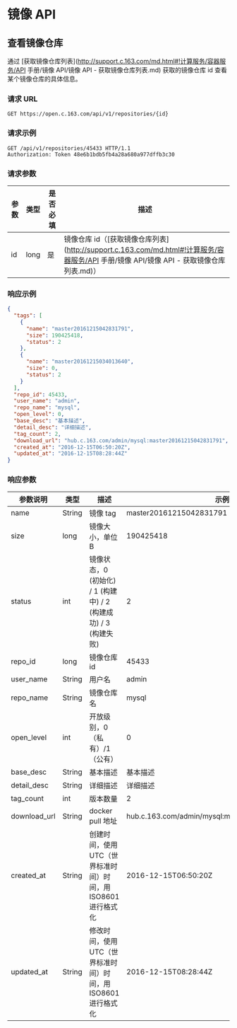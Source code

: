 # 镜像 API

## 查看镜像仓库

通过 [获取镜像仓库列表](http://support.c.163.com/md.html#!计算服务/容器服务/API 手册/镜像 API/镜像 API - 获取镜像仓库列表.md) 获取的镜像仓库 id 查看某个镜像仓库的具体信息。

### 请求 URL

`GET https://open.c.163.com/api/v1/repositories/{id}`

### 请求示例

```http
GET /api/v1/repositories/45433 HTTP/1.1
Authorization: Token 48e6b1bdb5fb4a28a680a977dffb3c30
```

### 请求参数

| 参数 | 类型 |                                                            是否必填                                                            |     描述    |
|------|------|--------------------------------------------------------------------------------------------------------------------------------|-------------|
| id   | long | 是 | 镜像仓库 id（[获取镜像仓库列表](http://support.c.163.com/md.html#!计算服务/容器服务/API 手册/镜像 API/镜像 API - 获取镜像仓库列表.md)）|

### 响应示例

```json
{
  "tags": [
    {
      "name": "master20161215042831791",
      "size": 190425418,
      "status": 2
    },
    {
      "name": "master20161215034013640",
      "size": 0,
      "status": 2
    }
  ],
  "repo_id": 45433,
  "user_name": "admin",
  "repo_name": "mysql",
  "open_level": 0,
  "base_desc": "基本描述",
  "detail_desc": "详细描述",
  "tag_count": 2,
  "download_url": "hub.c.163.com/admin/mysql:master20161215042831791",
  "created_at": "2016-12-15T06:50:20Z",
  "updated_at": "2016-12-15T08:28:44Z"
}
```

### 响应参数

|   参数说明   |  类型  |                               描述                              |                      示例值                       |
|--------------|--------|-----------------------------------------------------------------|---------------------------------------------------|
| name         | String | 镜像 tag                                                        | master20161215042831791                           |
| size         | long   | 镜像大小，单位 B                                                | 190425418                                         |
| status       | int    | 镜像状态，0 (初始化) / 1 (构建中) / 2 (构建成功) / 3 (构建失败) | 2                                                 |
| repo_id      | long   | 镜像仓库 id                                                     | 45433                                             |
| user_name    | String | 用户名                                                          | admin                                             |
| repo_name    | String | 镜像仓库名                                                      | mysql                                             |
| open_level   | int    | 开放级别，0（私有）/1（公有）                                   | 0                                                 |
| base_desc    | String | 基本描述                                                        | 基本描述                                          |
| detail_desc  | String | 详细描述                                                        | 详细描述                                          |
| tag_count    | int    | 版本数量                                                        | 2                                                 |
| download_url | String | docker pull 地址                                                | hub.c.163.com/admin/mysql:master20161215042831791 |
| created_at   | String | 创建时间，使用 UTC（世界标准时间）时间，用 ISO8601 进行格式化   | 2016-12-15T06:50:20Z                              |
| updated_at   | String | 修改时间，使用 UTC（世界标准时间）时间，用 ISO8601 进行格式化   | 2016-12-15T08:28:44Z                              |
